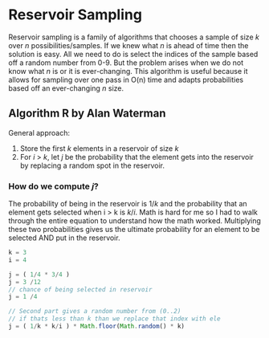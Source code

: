 # Reservoir Sampling
Reservoir sampling is a family of algorithms that chooses a sample of size *k* over *n* possibilities/samples. If we knew what *n* is ahead of time then the solution is easy. All we need to do is select the indices of the sample based off a random number from 0-9. But the problem arises when we do not know what *n* is or it is ever-changing. This algorithm is useful because it allows for sampling over one pass in O(n) time and adapts probabilities based off an ever-changing *n* size. 

## Algorithm R by Alan Waterman
General approach:
1. Store the first *k* elements in a reservoir of size *k* 
2. For *i* > *k*, let *j* be the probability that the element gets into the reservoir by replacing a random spot in the reservoir. 

### How do we compute *j*?
The probability of being in the reservoir is 1/*k* and the probability that an element gets selected when i > k is *k*/*i*. Math is hard for me so I had to walk through the entire equation to understand how the math worked. Multiplying these two probabilities gives us the ultimate probability for an element to be selected AND put in the reservoir. 
```js
k = 3
i = 4

j = ( 1/4 * 3/4 )
j = 3 /12
// chance of being selected in reservoir
j = 1 /4 

// Second part gives a random number from (0..2)
// if thats less than k than we replace that index with ele 
j = ( 1/k * k/i ) * Math.floor(Math.random() * k)
```